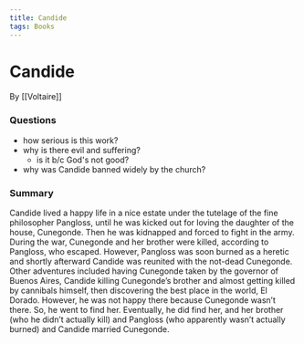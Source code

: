 ```yaml
---
title: Candide
tags: Books
---
```


# Candide
By [[Voltaire]]

### Questions
- how serious is this work?
- why is there evil and suffering?
	- is it b/c God's not good?
- why was Candide banned widely by the church?

### Summary
Candide lived a happy life in a nice estate under the tutelage of the fine philosopher Pangloss, until he was kicked out for loving the daughter of the house, Cunegonde. Then he was kidnapped and forced to fight in the army. During the war, Cunegonde and her brother were killed, according to Pangloss, who escaped. However, Pangloss was soon burned as a heretic and shortly afterward Candide was reunited with the not-dead Cunegonde. Other adventures included having Cunegonde taken by the governor of Buenos Aires, Candide killing Cunegonde’s brother and almost getting killed by cannibals himself, then discovering the best place in the world, El Dorado. However, he was not happy there because Cunegonde wasn’t there. So, he went to find her. Eventually, he did find her, and her brother (who he didn’t actually kill) and Pangloss (who apparently wasn’t actually burned) and Candide married Cunegonde.
